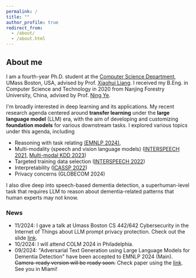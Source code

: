 ```yaml
---
permalink: /
title: ""
author_profile: true
redirect_from: 
  - /about/
  - /about.html
---
```


## About me

I am a fourth-year Ph.D. student at the [Computer Science Department](https://www.cs.umb.edu/), UMass Boston, USA, advised
by Prof. [Xiaohui Liang](http://www.faculty.umb.edu/xiaohui.liang/). I received my B.Eng. in Computer Science and
Technology in 2020 from Nanjing Forestry University, China, advised by
Prof. [Ning Ye](https://it.njfu.edu.cn/szdw/20181224/i14051.html).

I'm broadly interested in deep learning and its applications. My recent research agenda centered around 
**transfer learning** under the **large language model** (LLM) era, with the aim of developing and customizing
**foundation models** for various downstream tasks. 
I explored various topics under this agenda, including
- Reasoning with task relating [(EMNLP 2024)](https://aclanthology.org/2024.emnlp-main.1222/), 
- Multi-modality (speech and vision language models) ([INTERSPEECH 2021](https://doi.org/10.21437/interspeech.2021-332), [Multi-modal KDD 2023](https://arxiv.org/abs/2308.07933))
- Targeted training data selection ([INTERSPEECH 2022](https://www.isca-archive.org/interspeech_2022/zhu22d_interspeech.pdf))
- Interpretability ([ICASSP 2022](https://doi.org/10.1109/icassp43922.2022.9747006))
- Privacy concerns (GLOBECOM 2024)

I also dive deep into speech-based dementia detection, a superhuman-level task that requires LLM to reason about
dementia-related patterns that human experts may not know.


### News

- 11/2024: I gave a talk at Umass Boston CS 442/642 Cybersecurity in the Internet of Things about LLM prompt privacy protection. Check out the slide [link](https://billzyx.github.io//files/privacy_slide.pdf).
- 10/2024: I will attend COLM 2024 in Philadelphia.
- 09/2024: "Adversarial Text Generation using Large Language Models for Dementia Detection" have been accepted to
EMNLP 2024 (Main). ~~Camera-ready version will be ready soon.~~ Check paper using the [link](https://aclanthology.org/2024.emnlp-main.1222/). See you in Miami!
